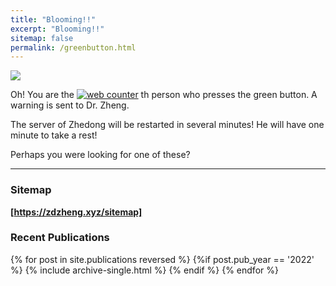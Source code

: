 ```yaml
---
title: "Blooming!!"
excerpt: "Blooming!!"
sitemap: false
permalink: /greenbutton.html
---
```


![](https://zdzheng.xyz/images/boom.png)

Oh! You are the 
<a href="https://www.hitwebcounter.com" target="_blank">
<img src="https://hitwebcounter.com/counter/counter.php?page=8164390&style=0006&nbdigits=5&type=page&initCount=0" title="Free Counter" Alt="web counter"   border="0" /></a> th person who presses the green button. A warning is sent to Dr. Zheng. 

The server of Zhedong will be restarted in several minutes!  He will have one minute to take a rest!

Perhaps you were looking for one of these? 

<hr>

### Sitemap

<strong><a href="https://zdzheng.xyz/sitemap"> [https://zdzheng.xyz/sitemap]</a></strong> 

### Recent Publications

{% for post in site.publications reversed %}
  {%if post.pub_year == '2022' %}
      {% include archive-single.html %}
  {% endif %}
{% endfor %}
